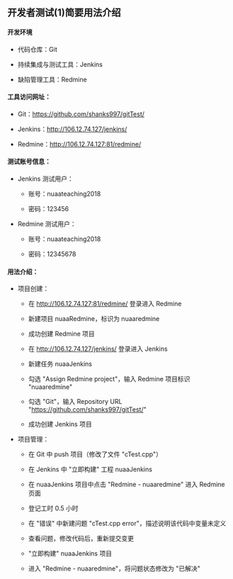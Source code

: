 ## 开发者测试(1)简要用法介绍

#### 开发环境

- 代码仓库：Git

- 持续集成与测试工具：Jenkins

- 缺陷管理工具：Redmine

#### 工具访问网址：

- Git：https://github.com/shanks997/gitTest/

- Jenkins：http://106.12.74.127/jenkins/

- Redmine：http://106.12.74.127:81/redmine/

#### 测试账号信息：

- Jenkins 测试用户：

    - 账号：nuaateaching2018

    - 密码：123456

- Redmine 测试用户：

    - 账号：nuaateaching2018

    - 密码：12345678

#### 用法介绍：

- 项目创建：

    - 在 http://106.12.74.127:81/redmine/ 登录进入 Redmine

    - 新建项目 nuaaRedmine，标识为 nuaaredmine

    - 成功创建 Redmine 项目

    - 在 http://106.12.74.127/jenkins/ 登录进入 Jenkins

    - 新建任务 nuaaJenkins

    - 勾选 "Assign Redmine project"，输入 Redmine 项目标识 "nuaaredmine"

    - 勾选 "Git"，输入 Repository URL "https://github.com/shanks997/gitTest/"

    - 成功创建 Jenkins 项目

- 项目管理：

    - 在 Git 中 push 项目（修改了文件 "cTest.cpp"）

    - 在 Jenkins 中 "立即构建" 工程 nuaaJenkins

    - 在 nuaaJenkins 项目中点击 "Redmine - nuaaredmine" 进入 Redmine 页面

    - 登记工时 0.5 小时

    - 在 "错误" 中新建问题 "cTest.cpp error"，描述说明该代码中变量未定义

    - 查看问题，修改代码后，重新提交变更
    
    - "立即构建" nuaaJenkins 项目

    - 进入 "Redmine - nuaaredmine"，将问题状态修改为 "已解决"